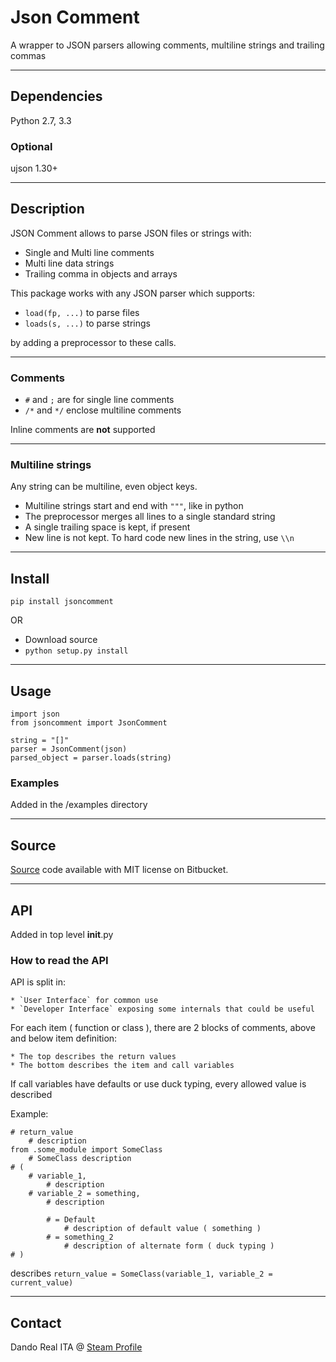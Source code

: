 ﻿# Json Comment

A wrapper to JSON parsers allowing comments, multiline strings and 
trailing commas

- - -

## Dependencies

Python 2.7, 3.3

### Optional

ujson 1.30+

- - -

## Description

JSON Comment allows to parse JSON files or strings with:

* Single and Multi line comments
* Multi line data strings
* Trailing comma in objects and arrays

This package works with any JSON parser which supports:

* `load(fp, ...)` to parse files
* `loads(s, ...)` to parse strings

by adding a preprocessor to these calls.

- - -

### Comments

* `#` and `;` are for single line comments
* `/*` and `*/` enclose multiline comments

Inline comments are **not** supported

- - -

### Multiline strings

Any string can be multiline, even object keys.

* Multiline strings start and end with `"""`, like in python
* The preprocessor merges all lines to a single standard string
* A single trailing space is kept, if present
* New line is not kept. To hard code new lines in the string, use `\\n`

- - -

## Install

`pip install jsoncomment`

OR

* Download source
* `python setup.py install`

- - -

## Usage

	import json
	from jsoncomment import JsonComment

	string = "[]"
	parser = JsonComment(json)
	parsed_object = parser.loads(string)

### Examples

Added in the /examples directory

- - -

## Source

[Source](https://bitbucket.org/Dando_Real_ITA/json-comment/overview) code available with MIT license on Bitbucket.

- - -

## API

Added in top level __init__.py

### How to read the API

API is split in:

	* `User Interface` for common use
	* `Developer Interface` exposing some internals that could be useful

For each item ( function or class ), there are 2 blocks of comments, above 
and below item definition:

	* The top describes the return values
	* The bottom describes the item and call variables

If call variables have defaults or use duck typing, every allowed value is 
described

Example:

	# return_value
		# description
	from .some_module import SomeClass
		# SomeClass description
	# (
		# variable_1,
			# description
		# variable_2 = something,
			# description

			# = Default
				# description of default value ( something )
			# = something_2
				# description of alternate form ( duck typing )
	# )

describes `return_value = SomeClass(variable_1, variable_2 = current_value)`

- - -

## Contact

Dando Real ITA @ [Steam Profile](http://steamcommunity.com/id/dandorealita)
